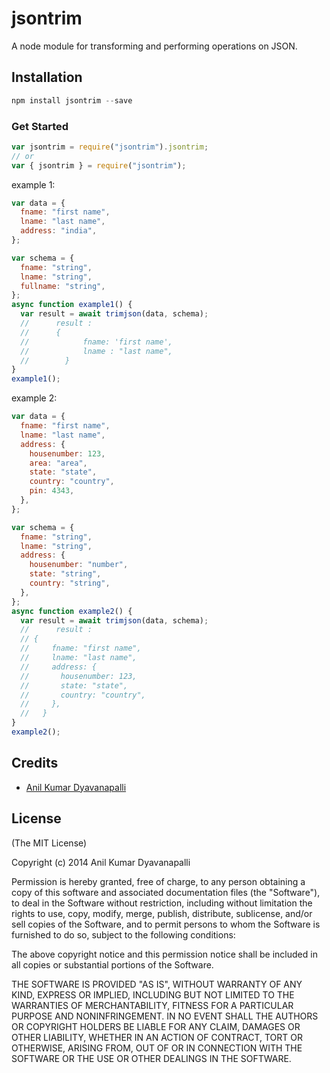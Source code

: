 # jsontrim

A node module for transforming and performing operations on JSON.

## Installation

```javascript
npm install jsontrim --save
```

### Get Started

```javascript
var jsontrim = require("jsontrim").jsontrim;
// or
var { jsontrim } = require("jsontrim");
```

example 1:

```javascript
var data = {
  fname: "first name",
  lname: "last name",
  address: "india",
};

var schema = {
  fname: "string",
  lname: "string",
  fullname: "string",
};
async function example1() {
  var result = await trimjson(data, schema);
  //      result :
  //      {
  //            fname: 'first name',
  //            lname : "last name",
  //        }
}
example1();
```

example 2:

```javascript
var data = {
  fname: "first name",
  lname: "last name",
  address: {
    housenumber: 123,
    area: "area",
    state: "state",
    country: "country",
    pin: 4343,
  },
};

var schema = {
  fname: "string",
  lname: "string",
  address: {
    housenumber: "number",
    state: "string",
    country: "string",
  },
};
async function example2() {
  var result = await trimjson(data, schema);
  //      result :
  // {
  //     fname: "first name",
  //     lname: "last name",
  //     address: {
  //       housenumber: 123,
  //       state: "state",
  //       country: "country",
  //     },
  //   }
}
example2();
```

## Credits

- [Anil Kumar Dyavanapalli](https://github.com/dakumar1729)

## License

(The MIT License)

Copyright (c) 2014 Anil Kumar Dyavanapalli

Permission is hereby granted, free of charge, to any person obtaining a copy of
this software and associated documentation files (the "Software"), to deal in
the Software without restriction, including without limitation the rights to
use, copy, modify, merge, publish, distribute, sublicense, and/or sell copies of
the Software, and to permit persons to whom the Software is furnished to do so,
subject to the following conditions:

The above copyright notice and this permission notice shall be included in all
copies or substantial portions of the Software.

THE SOFTWARE IS PROVIDED "AS IS", WITHOUT WARRANTY OF ANY KIND, EXPRESS OR
IMPLIED, INCLUDING BUT NOT LIMITED TO THE WARRANTIES OF MERCHANTABILITY, FITNESS
FOR A PARTICULAR PURPOSE AND NONINFRINGEMENT. IN NO EVENT SHALL THE AUTHORS OR
COPYRIGHT HOLDERS BE LIABLE FOR ANY CLAIM, DAMAGES OR OTHER LIABILITY, WHETHER
IN AN ACTION OF CONTRACT, TORT OR OTHERWISE, ARISING FROM, OUT OF OR IN
CONNECTION WITH THE SOFTWARE OR THE USE OR OTHER DEALINGS IN THE SOFTWARE.
